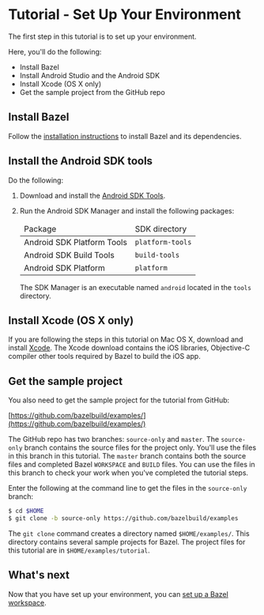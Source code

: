 # Tutorial - Set Up Your Environment

The first step in this tutorial is to set up your environment.

Here, you'll do the following:

*   Install Bazel
*   Install Android Studio and the Android SDK
*   Install Xcode (OS X only)
*   Get the sample project from the GitHub repo

## Install Bazel

Follow the [installation instructions](/docs/install.md) to install Bazel and
its dependencies.

## Install the Android SDK tools

Do the following:

1.  Download and install the
    [Android SDK Tools](https://developer.android.com/sdk/index.html#Other).

2.  Run the Android SDK Manager and install the following packages:

    <table class="table table-condensed table-striped">
    <thead>
    <tr>
    <td>Package</td>
    <td>SDK directory</td>
    </tr>
    </thead>
    <tbody>
    <tr>
    <td>Android SDK Platform Tools</td>
    <td><code>platform-tools</code></td>
    </tr>
    <tr>
    <td>Android SDK Build Tools</td>
    <td><code>build-tools</code></td>
    </tr>
    <tr>
    <td>Android SDK Platform</td>
    <td><code>platform</code></td>
    </tr>
    </tbody>
    </table>

    The SDK Manager is an executable named `android` located in the `tools`
    directory.

## Install Xcode (OS X only)

If you are following the steps in this tutorial on Mac OS X, download and
install [Xcode](https://developer.apple.com/xcode/downloads/). The Xcode
download contains the iOS libraries, Objective-C compiler other tools
required by Bazel to build the iOS app.

## Get the sample project

You also need to get the sample project for the tutorial from GitHub:

[https://github.com/bazelbuild/examples/](https://github.com/bazelbuild/examples/)

The GitHub repo has two branches: `source-only` and `master`. The `source-only`
branch contains the source files for the project only. You'll use the files in
this branch in this tutorial. The `master` branch contains both the source files
and completed Bazel `WORKSPACE` and `BUILD` files. You can use the files in this
branch to check your work when you've completed the tutorial steps.

Enter the following at the command line to get the files in the `source-only`
branch:

```bash
$ cd $HOME
$ git clone -b source-only https://github.com/bazelbuild/examples
```

The `git clone` command creates a directory named `$HOME/examples/`. This
directory contains several sample projects for Bazel. The project files for this
tutorial are in `$HOME/examples/tutorial`.

## What's next

Now that you have set up your environment, you can
[set up a Bazel workspace](workspace.md).

